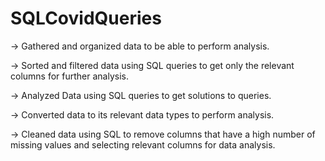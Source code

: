 # SQLCovidQueries

-> Gathered and organized data to be able to perform analysis.

-> Sorted and filtered data using SQL queries to get only the relevant columns for further analysis.

-> Analyzed Data using SQL queries to get solutions to queries.

-> Converted data to its relevant data types to perform analysis.

-> Cleaned data using SQL to remove columns that have a high number of missing values and selecting relevant columns for data analysis.
